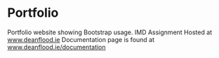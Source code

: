 # Portfolio
Portfolio website showing Bootstrap usage. IMD Assignment
 Hosted at www.deanflood.ie
 Documentation page is found at www.deanflood.ie/documentation